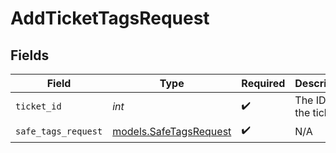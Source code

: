 # AddTicketTagsRequest


## Fields

| Field                                                  | Type                                                   | Required                                               | Description                                            |
| ------------------------------------------------------ | ------------------------------------------------------ | ------------------------------------------------------ | ------------------------------------------------------ |
| `ticket_id`                                            | *int*                                                  | :heavy_check_mark:                                     | The ID of the ticket                                   |
| `safe_tags_request`                                    | [models.SafeTagsRequest](../models/safetagsrequest.md) | :heavy_check_mark:                                     | N/A                                                    |